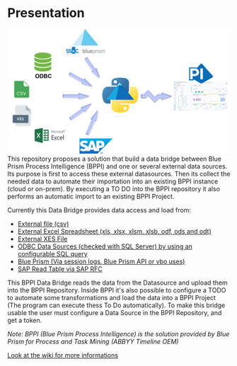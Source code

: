 # Presentation
![BPPI Data Bridge principle](./schema.png)
This repository proposes a solution that build a data bridge between Blue Prism Process Intelligence (BPPI) and one or several external data sources. Its purpose is first to access these external datasources. Then its collect the needed data to automate their importation into an existing BPPI instance (cloud or on-prem). By executing a TO DO into the BPPI repository it also performs an automatic import to an existing BPPI Project.

Currently this Data Bridge provides data access and load from:
* [External file (csv)](https://github.com/datacorner/pyBPPIBridge/wiki/CSV-File)
* [External Excel Spreadsheet (xls, xlsx, xlsm, xlsb, odf, ods and odt)](https://github.com/datacorner/pyBPPIBridge/wiki/Excel-File)
* [External XES File](https://github.com/datacorner/pyBPPIBridge/wiki/XES-File)
* [ODBC Data Sources (checked with SQL Server) by using an configurable SQL query](https://github.com/datacorner/pyBPPIBridge/wiki/ODBC)
* [Blue Prism (Via session logs, Blue Prism API or vbo uses)](https://github.com/datacorner/pyBPPIBridge/wiki/Blue-Prism)
* [SAP Read Table via SAP RFC](https://github.com/datacorner/pyBPPIBridge/wiki/SAP-RFC-Table)

This BPPI Data Bridge reads the data from the Datasource and upload them into the BPPI Repository. Inside BPPI it's also possible to configure a TODO to automate some transformations and load the data into a BPPI Project (The program can execute thess To Do automatically). To make this bridge usable the user must configure a Data Source in the BPPI Repository, and get a token.  

*Note: BPPI (Blue Prism Process Intelligence) is the solution provided by Blue Prism for Process and Task Mining (ABBYY Timeline OEM)*

[Look at the wiki for more informations](https://github.com/datacorner/pyBPPIBridge/wiki)
